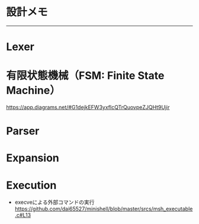 # 設計メモ
---
# Lexer
# 有限状態機械（FSM: Finite State Machine）
https://app.diagrams.net/#G1dejkEFW3yxflcQTrQuovpeZJQHt9Ujir

# Parser
# Expansion
# Execution
- execveによる外部コマンドの実行
https://github.com/dai65527/minishell/blob/master/srcs/msh_executable.c#L13
